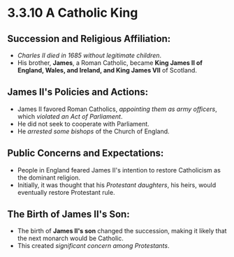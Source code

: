 # 3.3.10 A Catholic King

## Succession and Religious Affiliation:
- *Charles II died in 1685 without legitimate children*.
- His brother, **James**, a Roman Catholic, became **King James II of England, Wales, and Ireland, and King James VII** of Scotland.

## James II's Policies and Actions:
- James II favored Roman Catholics, *appointing them as army officers*, which *violated an Act of Parliament*.
- He did not seek to cooperate with Parliament.
- He *arrested some bishops* of the Church of England.

## Public Concerns and Expectations:
- People in England feared James II's intention to restore Catholicism as the dominant religion.
- Initially, it was thought that his *Protestant daughters*, his heirs, would eventually restore Protestant rule.

## The Birth of James II's Son:
- The birth of **James II's son** changed the succession, making it likely that the next monarch would be Catholic.
- This created *significant concern among Protestants*.